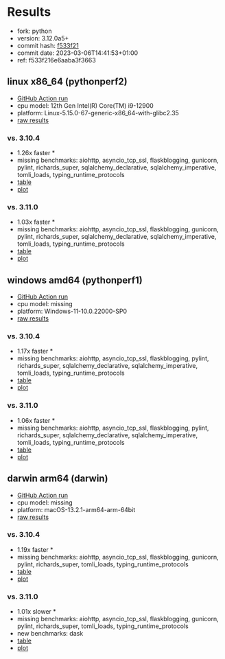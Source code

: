 # Results

- fork: python
- version: 3.12.0a5+
- commit hash: [f533f21](https://github.com/python/cpython/commit/f533f21)
- commit date: 2023-03-06T14:41:53+01:00
- ref: f533f216e6aaba3f3663

## linux x86_64 (pythonperf2)

- [GitHub Action run](https://github.com/faster-cpython/benchmarking/actions/runs/4513538290)
- cpu model: 12th Gen Intel(R) Core(TM) i9-12900
- platform: Linux-5.15.0-67-generic-x86_64-with-glibc2.35
- [raw results](bm-20230306-pythonperf2-x86_64-python-f533f216e6aaba3f3663-3.12.0a5%2B-f533f21.json)

### vs. 3.10.4

- 1.26x faster \*
- missing benchmarks: aiohttp, asyncio_tcp_ssl, flaskblogging, gunicorn, pylint, richards_super, sqlalchemy_declarative, sqlalchemy_imperative, tomli_loads, typing_runtime_protocols
- [table](bm-20230306-pythonperf2-x86_64-python-f533f216e6aaba3f3663-3.12.0a5%2B-f533f21-vs-3.10.4.md)
- [plot](bm-20230306-pythonperf2-x86_64-python-f533f216e6aaba3f3663-3.12.0a5%2B-f533f21-vs-3.10.4.png)

### vs. 3.11.0

- 1.03x faster \*
- missing benchmarks: aiohttp, asyncio_tcp_ssl, flaskblogging, gunicorn, pylint, richards_super, sqlalchemy_declarative, sqlalchemy_imperative, tomli_loads, typing_runtime_protocols
- [table](bm-20230306-pythonperf2-x86_64-python-f533f216e6aaba3f3663-3.12.0a5%2B-f533f21-vs-3.11.0.md)
- [plot](bm-20230306-pythonperf2-x86_64-python-f533f216e6aaba3f3663-3.12.0a5%2B-f533f21-vs-3.11.0.png)

## windows amd64 (pythonperf1)

- [GitHub Action run](https://github.com/faster-cpython/benchmarking/actions/runs/4610451154)
- cpu model: missing
- platform: Windows-11-10.0.22000-SP0
- [raw results](bm-20230306-pythonperf1-amd64-python-f533f216e6aaba3f3663-3.12.0a5%2B-f533f21.json)

### vs. 3.10.4

- 1.17x faster \*
- missing benchmarks: aiohttp, asyncio_tcp_ssl, flaskblogging, pylint, richards_super, sqlalchemy_declarative, sqlalchemy_imperative, tomli_loads, typing_runtime_protocols
- [table](bm-20230306-pythonperf1-amd64-python-f533f216e6aaba3f3663-3.12.0a5%2B-f533f21-vs-3.10.4.md)
- [plot](bm-20230306-pythonperf1-amd64-python-f533f216e6aaba3f3663-3.12.0a5%2B-f533f21-vs-3.10.4.png)

### vs. 3.11.0

- 1.06x faster \*
- missing benchmarks: aiohttp, asyncio_tcp_ssl, flaskblogging, pylint, richards_super, sqlalchemy_declarative, sqlalchemy_imperative, tomli_loads, typing_runtime_protocols
- [table](bm-20230306-pythonperf1-amd64-python-f533f216e6aaba3f3663-3.12.0a5%2B-f533f21-vs-3.11.0.md)
- [plot](bm-20230306-pythonperf1-amd64-python-f533f216e6aaba3f3663-3.12.0a5%2B-f533f21-vs-3.11.0.png)

## darwin arm64 (darwin)

- [GitHub Action run](https://github.com/faster-cpython/benchmarking/actions/runs/4494506299)
- cpu model: missing
- platform: macOS-13.2.1-arm64-arm-64bit
- [raw results](bm-20230306-darwin-arm64-python-f533f216e6aaba3f3663-3.12.0a5%2B-f533f21.json)

### vs. 3.10.4

- 1.19x faster \*
- missing benchmarks: aiohttp, asyncio_tcp_ssl, flaskblogging, gunicorn, pylint, richards_super, tomli_loads, typing_runtime_protocols
- [table](bm-20230306-darwin-arm64-python-f533f216e6aaba3f3663-3.12.0a5%2B-f533f21-vs-3.10.4.md)
- [plot](bm-20230306-darwin-arm64-python-f533f216e6aaba3f3663-3.12.0a5%2B-f533f21-vs-3.10.4.png)

### vs. 3.11.0

- 1.01x slower \*
- missing benchmarks: aiohttp, asyncio_tcp_ssl, flaskblogging, gunicorn, pylint, richards_super, tomli_loads, typing_runtime_protocols
- new benchmarks: dask
- [table](bm-20230306-darwin-arm64-python-f533f216e6aaba3f3663-3.12.0a5%2B-f533f21-vs-3.11.0.md)
- [plot](bm-20230306-darwin-arm64-python-f533f216e6aaba3f3663-3.12.0a5%2B-f533f21-vs-3.11.0.png)

